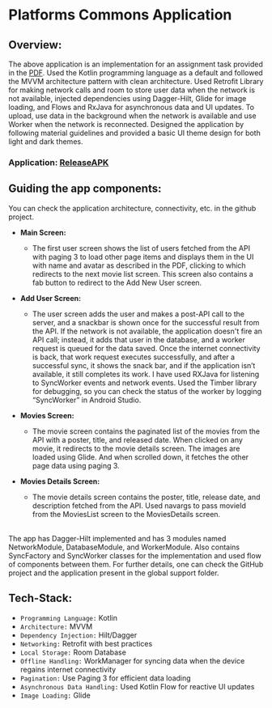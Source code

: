 # Platforms Commons Application

## Overview:
The above application is an implementation for an assignment task provided in the [PDF](https://github.com/thisisvd/Platforms-Commons-App/blob/master/support/Android%20Developer%20Assignment.pdf). Used the Kotlin programming language as a default and followed the MVVM architecture pattern with clean architecture. Used Retrofit Library for making network calls and room to store user data when the network is not available, injected dependencies using Dagger-Hilt, Glide for image loading, and Flows and RxJava for asynchronous data and UI updates. To upload, use data in the background when the network is available and use Worker when the network is reconnected. Designed the application by following material guidelines and provided a basic UI theme design for both light and dark themes.

### Application: [ReleaseAPK](https://github.com/thisisvd/Platforms-Commons-App/blob/master/support/Platform-commons-app-release.apk) 

## Guiding the app components: 
You can check the application architecture, connectivity, etc. in the github project.

- **Main Screen:**
  - The first user screen shows the list of users fetched from the API with paging 3 to load other page items and displays them in the UI with name and avatar as described in the PDF, clicking to which redirects to the next movie list screen. This screen also contains a fab button to redirect to the Add New User screen.

- **Add User Screen:**
  - The user screen adds the user and makes a post-API call to the server, and a snackbar is shown once for the successful result from the API. If the network is not available, the application doesn't fire an API call; instead, it adds that user in the database, and a worker request is queued for the data saved. Once the internet connectivity is back, that work request executes successfully, and after a successful sync, it shows the snack bar, and if the application isn’t available, it still completes its work. I have used RXJava for listening to SyncWorker events and network events. Used the Timber library for debugging, so you can check the status of the worker by logging “SyncWorker” in Android Studio.
  
- **Movies Screen:**
  - The movie screen contains the paginated list of the movies from the API with a poster, title, and released date. When clicked on any movie, it redirects to the movie details screen. The images are loaded using Glide. And when scrolled down, it fetches the other page data using paging 3.

- **Movies Details Screen:**
  - The movie details screen contains the poster, title, release date, and description fetched from the API. Used navargs to pass movieId from the MoviesList screen to the MoviesDetails screen.
<br/>
The app has Dagger-Hilt implemented and has 3 modules named NetworkModule, DatabaseModule, and WorkerModule. Also contains SyncFactory and SyncWorker classes for the implementation and used flow of components between them. For further details, one can check the GitHub project and the application present in the global support folder.

## Tech-Stack:
 - `Programming Language:` Kotlin
 - `Architecture:` MVVM
 - `Dependency Injection:` Hilt/Dagger
 - `Networking:` Retrofit with best practices
 - `Local Storage:` Room Database
 - `Offline Handling:` WorkManager for syncing data when the device regains internet connectivity
 - `Pagination:` Use Paging 3 for efficient data loading
 - `Asynchronous Data Handling:` Used Kotlin Flow for reactive UI updates
 - `Image Loading:` Glide
